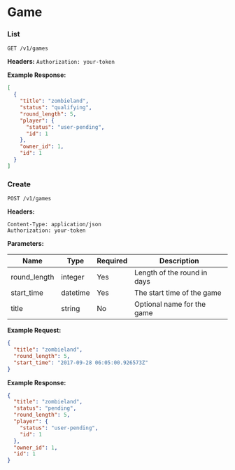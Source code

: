 # Game

### List

`GET /v1/games`

**Headers:**
`Authorization: your-token`

**Example Response:**
```json
[
  {
    "title": "zombieland",
    "status": "qualifying",
    "round_length": 5,
    "player": {
      "status": "user-pending",
      "id": 1
    },
    "owner_id": 1,
    "id": 1
  }
]
```

### Create

`POST /v1/games`

**Headers:**

`Content-Type: application/json` <br />
`Authorization: your-token`

**Parameters:**

|**Name**|**Type**|**Required**|**Description**|
| ------------ |--------- | ---------- | ------------- |
| round_length | integer  | Yes        | Length of the round in days |
| start_time   | datetime | Yes        | The start time of the game |
| title        | string   | No         | Optional name for the game |

**Example Request:**

```json
{
  "title": "zombieland",
  "round_length": 5,
  "start_time": "2017-09-28 06:05:00.926573Z"
}
```

**Example Response:**

```json
{
  "title": "zombieland",
  "status": "pending",
  "round_length": 5,
  "player": {
    "status": "user-pending",
    "id": 1
  },
  "owner_id": 1,
  "id": 1
}
```
